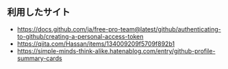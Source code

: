 ## 利用したサイト
* https://docs.github.com/ja/free-pro-team@latest/github/authenticating-to-github/creating-a-personal-access-token
* https://qiita.com/Hassan/items/134009209f5709f892b1
* https://simple-minds-think-alike.hatenablog.com/entry/github-profile-summary-cards
